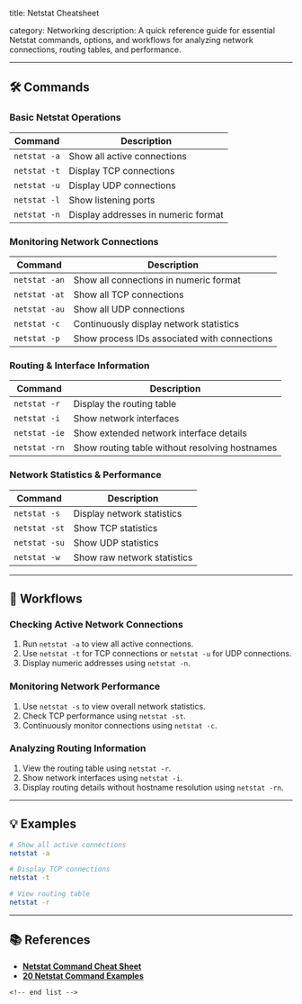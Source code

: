 title: Netstat Cheatsheet

category: Networking
description: A quick reference guide for essential Netstat commands, options, and workflows for analyzing network connections, routing tables, and performance.

---

## 🛠️ Commands

### **Basic Netstat Operations**

| Command        | Description                         |
| -------------- | ----------------------------------- |
| `netstat -a` | Show all active connections         |
| `netstat -t` | Display TCP connections             |
| `netstat -u` | Display UDP connections             |
| `netstat -l` | Show listening ports                |
| `netstat -n` | Display addresses in numeric format |

### **Monitoring Network Connections**

| Command         | Description                                  |
| --------------- | -------------------------------------------- |
| `netstat -an` | Show all connections in numeric format       |
| `netstat -at` | Show all TCP connections                     |
| `netstat -au` | Show all UDP connections                     |
| `netstat -c`  | Continuously display network statistics      |
| `netstat -p`  | Show process IDs associated with connections |

### **Routing & Interface Information**

| Command         | Description                                    |
| --------------- | ---------------------------------------------- |
| `netstat -r`  | Display the routing table                      |
| `netstat -i`  | Show network interfaces                        |
| `netstat -ie` | Show extended network interface details        |
| `netstat -rn` | Show routing table without resolving hostnames |

### **Network Statistics & Performance**

| Command         | Description                 |
| --------------- | --------------------------- |
| `netstat -s`  | Display network statistics  |
| `netstat -st` | Show TCP statistics         |
| `netstat -su` | Show UDP statistics         |
| `netstat -w`  | Show raw network statistics |

---

## 🔄 Workflows

### **Checking Active Network Connections**

1. Run `netstat -a` to view all active connections.
2. Use `netstat -t` for TCP connections or `netstat -u` for UDP connections.
3. Display numeric addresses using `netstat -n`.

### **Monitoring Network Performance**

1. Use `netstat -s` to view overall network statistics.
2. Check TCP performance using `netstat -st`.
3. Continuously monitor connections using `netstat -c`.

### **Analyzing Routing Information**

1. View the routing table using `netstat -r`.
2. Show network interfaces using `netstat -i`.
3. Display routing details without hostname resolution using `netstat -rn`.

---

## 💡 Examples

```sh
# Show all active connections
netstat -a

# Display TCP connections
netstat -t

# View routing table
netstat -r
```

---

## 📚 References

- **[Netstat Command Cheat Sheet](https://quickref.me/netstat.html)**
- **[20 Netstat Command Examples](https://www.golinuxcloud.com/netstat-command-in-linux/)**

```
<!-- end list -->
```
